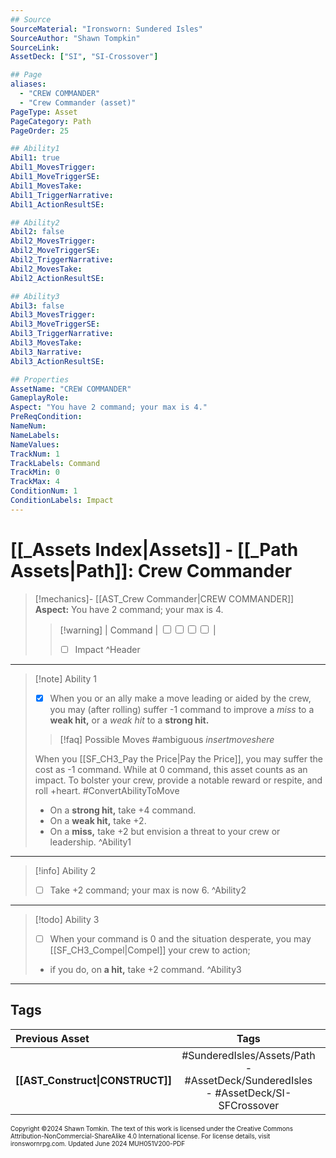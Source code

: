 ```yaml
---
## Source
SourceMaterial: "Ironsworn: Sundered Isles"
SourceAuthor: "Shawn Tompkin"
SourceLink: 
AssetDeck: ["SI", "SI-Crossover"]

## Page
aliases:
  - "CREW COMMANDER"
  - "Crew Commander (asset)"
PageType: Asset
PageCategory: Path
PageOrder: 25

## Ability1
Abil1: true
Abil1_MovesTrigger: 
Abil1_MoveTriggerSE: 
Abil1_MovesTake: 
Abil1_TriggerNarrative: 
Abil1_ActionResultSE: 

## Ability2
Abil2: false
Abil2_MovesTrigger: 
Abil2_MoveTriggerSE: 
Abil2_TriggerNarrative: 
Abil2_MovesTake: 
Abil2_ActionResultSE: 

## Ability3
Abil3: false
Abil3_MovesTrigger: 
Abil3_MoveTriggerSE: 
Abil3_TriggerNarrative: 
Abil3_MovesTake: 
Abil3_Narrative: 
Abil3_ActionResultSE: 

## Properties
AssetName: "CREW COMMANDER"
GameplayRole: 
Aspect: "You have 2 command; your max is 4."
PreReqCondition: 
NameNum: 
NameLabels: 
NameValues: 
TrackNum: 1
TrackLabels: Command
TrackMin: 0
TrackMax: 4
ConditionNum: 1
ConditionLabels: Impact
---
```

# [[_Assets Index|Assets]] - [[_Path Assets|Path]]: Crew Commander

> [!mechanics]- [[AST_Crew Commander|CREW COMMANDER]]
> **Aspect:** You have 2 command; your max is 4.
> > [!warning] | Command | <input type="checkbox" /><input type="checkbox" /><input type="checkbox" /><input type="checkbox" /> |
> > - [ ] Impact ^Header
  ___
> [!note] Ability 1
> - [x] When you or an ally make a move leading or aided by the crew, you may (after rolling) suffer -1 command to improve a _miss_ to a **weak hit,** or a _weak hit_ to a **strong hit.**
> > [!faq] Possible Moves
> > #ambiguous _insertmoveshere_
> 
> When you [[SF_CH3_Pay the Price|Pay the Price]], you may suffer the cost as -1 command.
> While at 0 command, this asset counts as an impact.
> To bolster your crew, provide a notable reward or respite, and roll +heart. #ConvertAbilityToMove
> - On a **strong hit,** take +4 command.
> - On a **weak hit,** take +2.
> - On a **miss,** take +2 but envision a threat to your crew or leadership. ^Ability1
___
> [!info] Ability 2
> - [ ] Take +2 command; your max is now 6. ^Ability2
___
> [!todo] Ability 3
> - [ ] When your command is 0 and the situation desperate, you may [[SF_CH3_Compel|Compel]] your crew to action;
> - if you do, on **a hit,** take +2 command. ^Ability3
___
## Tags

| Previous Asset | Tags | Next Asset |
| :--- | :---: | ---: |
| **[[AST_Construct\|CONSTRUCT]]** | #SunderedIsles/Assets/Path - #AssetDeck/SunderedIsles - #AssetDeck/SI-SFCrossover | **[[AST_Cutthroat\|CUTTHROAT]]** |

<font size=-2>Copyright ©2024 Shawn Tomkin. The text of this work is licensed under the Creative Commons Attribution-NonCommercial-ShareAlike 4.0 International license. For license details, visit ironswornrpg.com. Updated June 2024 MUH051V200-PDF</font>